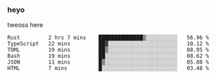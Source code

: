 ### heyo
tweoss here

<!--START_SECTION:waka-->

```text
Rust         2 hrs 7 mins    ██████████████▒░░░░░░░░░░   56.96 %
TypeScript   22 mins         ██▓░░░░░░░░░░░░░░░░░░░░░░   10.12 %
TOML         19 mins         ██▒░░░░░░░░░░░░░░░░░░░░░░   08.95 %
Bash         19 mins         ██░░░░░░░░░░░░░░░░░░░░░░░   08.62 %
JSON         11 mins         █▒░░░░░░░░░░░░░░░░░░░░░░░   05.08 %
HTML         7 mins          █░░░░░░░░░░░░░░░░░░░░░░░░   03.48 %
```

<!--END_SECTION:waka-->

<!--
**Tweoss/tweoss** is a ✨ _special_ ✨ repository because its `README.md` (this file) appears on your GitHub profile.

Here are some ideas to get you started:

- 🔭 I’m currently working on ...
- 🌱 I’m currently learning ...
- 👯 I’m looking to collaborate on ...
- 🤔 I’m looking for help with ...
- 💬 Ask me about ...
- 📫 How to reach me: ...
- 😄 Pronouns: ...
- ⚡ Fun fact: ...
-->
